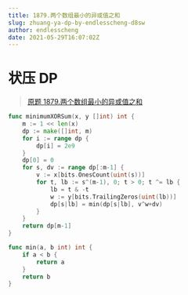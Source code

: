 ```yaml
---
title: 1879.两个数组最小的异或值之和
slug: zhuang-ya-dp-by-endlesscheng-d8sw
author: endlesscheng
date: 2021-05-29T16:07:02Z
---
```

# 状压 DP
 
> [原题 1879.两个数组最小的异或值之和](https://leetcode.cn/problems/minimum-xor-sum-of-two-arrays)
```go
func minimumXORSum(x, y []int) int {
	m := 1 << len(x)
	dp := make([]int, m)
	for i := range dp {
		dp[i] = 2e9
	}
	dp[0] = 0
	for s, dv := range dp[:m-1] {
		v := x[bits.OnesCount(uint(s))]
		for t, lb := s^(m-1), 0; t > 0; t ^= lb {
			lb = t & -t
			w := y[bits.TrailingZeros(uint(lb))]
			dp[s|lb] = min(dp[s|lb], v^w+dv)
		}
	}
	return dp[m-1]
}

func min(a, b int) int {
	if a < b {
		return a
	}
	return b
}
```
